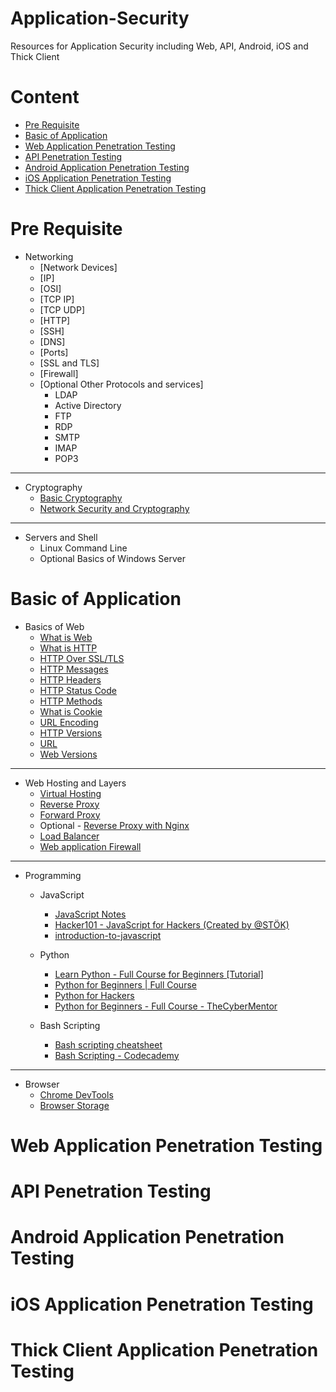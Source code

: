 # Application-Security
Resources for Application Security including Web, API, Android, iOS and Thick Client

# Content
- [Pre Requisite](#pre-requisite)
- [Basic of Application](#Basic-of-Application)
- [Web Application Penetration Testing](#Web-Application-Penetration-Testing)
- [API Penetration Testing](#API-Penetration-Testing)
- [Android Application Penetration Testing](#Android-Application-Penetration-Testing)
- [iOS Application Penetration Testing](#iOS-Application-Penetration-Testing)
- [Thick Client Application Penetration Testing](#Thick-Client-Application-Penetration-Testing)


# Pre Requisite
- Networking
  - [Network Devices] 
  - [IP] 
  - [OSI]
  - [TCP IP]
  - [TCP UDP] 
  - [HTTP]
  - [SSH]
  - [DNS]
  - [Ports]
  - [SSL and TLS]
  - [Firewall]
  - [Optional Other Protocols and services]
    - LDAP
    - Active Directory
    - FTP
    - RDP
    - SMTP
    - IMAP
    - POP3
  
___
  
- Cryptography
  - [Basic Cryptography](https://www.youtube.com/watch?v=C7vmouDOJYM)
  - [Network Security and Cryptography](https://www.youtube.com/playlist?list=PLLOxZwkBK52Ch0y2lLtfepy4Lt_SVkwo3)

___

- Servers and Shell
  - Linux Command Line
  - Optional Basics of Windows Server

# Basic of Application

- Basics of Web
  - [What is Web](https://developer.mozilla.org/en-US/docs/Glossary/World_Wide_Web)
  - [What is HTTP](https://www.youtube.com/watch?v=-Zea7GB2OwA)
  - [HTTP Over SSL/TLS](https://www.cloudflare.com/en-in/learning/ssl/what-happens-in-a-tls-handshake/)
  - [HTTP Messages](https://developer.mozilla.org/en-US/docs/Web/HTTP/Messages)
  - [HTTP Headers](https://developer.mozilla.org/en-US/docs/Web/HTTP/Headers)
  - [HTTP Status Code](https://developer.mozilla.org/en-US/docs/Web/HTTP/Status)
  - [HTTP Methods](https://developer.mozilla.org/en-US/docs/Web/HTTP/Methods)
  - [What is Cookie](https://developer.mozilla.org/en-US/docs/Web/HTTP/Cookies)
  - [URL Encoding](https://www.tutorialspoint.com/html/html_url_encoding.htm)
  - [HTTP Versions](https://developer.mozilla.org/en-US/docs/Web/HTTP/Basics_of_HTTP/Evolution_of_HTTP)
  - [URL](https://developer.mozilla.org/en-US/docs/Learn/Common_questions/What_is_a_URL)
  - [Web Versions](https://www.geeksforgeeks.org/web-1-0-web-2-0-and-web-3-0-with-their-difference/)

___

- Web Hosting and Layers
  - [Virtual Hosting](https://www.educba.com/virtual-host/)
  - [Reverse Proxy](https://www.cloudflare.com/en-in/learning/cdn/glossary/reverse-proxy/)
  - [Forward Proxy](https://www.zscaler.com/resources/security-terms-glossary/what-is-forward-proxy)
  - Optional - [Reverse Proxy with Nginx](https://www.youtube.com/watch?v=lZVAI3PqgHc)
  - [Load Balancer](https://www.nginx.com/resources/glossary/load-balancing/)
  - [Web application Firewall](https://www.cloudflare.com/en-in/learning/ddos/glossary/web-application-firewall-waf/)

___

- Programming
  - JavaScript 
    - [JavaScript Notes ](https://github.com/Anof-cyber/Application-Security/blob/main/Basic/JAVASCRIPT%20Notes.pdf)
    - [Hacker101 - JavaScript for Hackers (Created by @STÖK)](https://www.youtube.com/watch?v=FTeE3OrTNoA)
    - [introduction-to-javascript](https://www.codecademy.com/learn/introduction-to-javascript)

  - Python
    - [Learn Python - Full Course for Beginners [Tutorial]](https://www.youtube.com/watch?v=rfscVS0vtbw)
    - [Python for Beginners | Full Course](https://www.youtube.com/watch?v=YfO28Ihehbk)
    - [Python for Hackers](https://www.thepythoncode.com/topic/ethical-hacking)
    - [Python for Beginners - Full Course - TheCyberMentor](https://www.youtube.com/watch?v=7utwZYKweho)

  - Bash Scripting
    - [Bash scripting cheatsheet](https://devhints.io/bash)
    - [Bash Scripting - Codecademy](https://www.codecademy.com/learn/bash-scripting/modules/bash-scripting)
    
___

- Browser
  - [Chrome DevTools](https://developer.chrome.com/docs/devtools/)
  - [Browser Storage](https://betterprogramming.pub/the-different-types-of-browser-storage-82b918cb3cf8)

# Web Application Penetration Testing

# API Penetration Testing

# Android Application Penetration Testing

# iOS Application Penetration Testing

# Thick Client Application Penetration Testing
